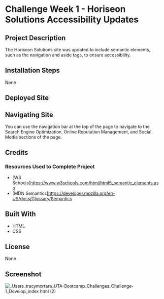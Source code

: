 # Challenge Week 1 - Horiseon Solutions Accessibility Updates
## Project Description
The Horiseon Solutions site was updated to include semantic elements, such as the navigation and aside tags, to ensure accessibility. 
## Installation Steps
None
## Deployed Site

## Navigating Site
You can use the navigation bar at the top of the page to navigate to the Search Engine Optimization, Online Reputation Management, and Social Media sections of the page.  
## Credits
### Resources Used to Complete Project
- [W3 Schools]https://www.w3schools.com/html/html5_semantic_elements.asp
- [MDN Semantics]https://developer.mozilla.org/en-US/docs/Glossary/Semantics
## Built With
- HTML
- CSS
## License 
None
## Screenshot
![_Users_tracymortara_UTA-Bootcamp_Challenges_Challenge-1_Develop_index html (2)](https://user-images.githubusercontent.com/107971753/197897760-fa0ea46a-39cf-4f85-b09e-32014976fd51.png)
